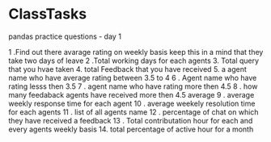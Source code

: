 # ClassTasks
pandas practice questions -  day 1

1 .Find out there avarage rating on weekly basis keep this in a mind that they take two days of leave
     2 .Total working days for each agents 
     3. Total query that you hvae taken 
    4. total Feedback that you have received 
    5. a agent name who have average rating between 3.5 to 4 
    6 . Agent name who have rating lesss then 3.5 
    7 . agent name who have rating more then 4.5 
    8 . how many feedaback agents have received more then 4.5 average
9 . average weekly response time for each agent 
10 . average weekely resolution time for each agents 
    11 . list of all agents name 
12 . percentage of chat on which they have received a feedback 
13 . Total contributation hour for each and every agents weekly basis 
14. total percentage of active hour for a month 
